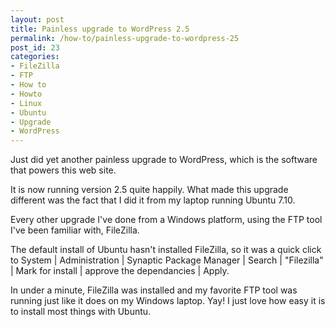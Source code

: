 ```yaml
---
layout: post
title: Painless upgrade to WordPress 2.5
permalink: /how-to/painless-upgrade-to-wordpress-25
post_id: 23
categories:
- FileZilla
- FTP
- How to
- Howto
- Linux
- Ubuntu
- Upgrade
- WordPress
---
```


Just did yet another painless upgrade to WordPress, which is the software that powers this web site.

It is now running version 2.5 quite happily. What made this upgrade different was the fact that I did it from my laptop running Ubuntu 7.10.

Every other upgrade I've done from a Windows platform, using the FTP tool I've been familiar with, FileZilla.

The default install of Ubuntu hasn't installed FileZilla, so it was a quick click to System | Administration | Synaptic Package Manager | Search | "Filezilla" | Mark for install | approve the dependancies | Apply.

In under a minute, FileZilla was installed and my favorite FTP tool was running just like it does on my Windows laptop. Yay! I just love how easy it is to install most things with Ubuntu.

